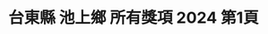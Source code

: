 ---
title: "台東縣 池上鄉 所有獎項 2024 第1頁"
description: "台東縣 池上鄉 所有獎項 2024 獲獎餐廳 第1頁"
keywords:
  - 美食競賽
  - 台灣美食
  - 美食精選
datePublished: "2025-06-30"
dateModified: "2025-07-05"
city: "台東縣"
district: "池上鄉"
award: "所有獎項"
year: "2024"
page: 1
count: 2

restaurants:
  - name: "翠華小館 客家料理"
    city: "台東縣"
    district: "池上鄉"
    address: "台東縣池上鄉中山路237號"
    phone: "089863487"
    geo: "23.125247816251342, 121.21940281524563"
    link: "台東縣/池上鄉/翠華小館_客家料理"
    google_map: "https://maps.app.goo.gl/rY6rAEqsSkWJNnf28"
    footinder: "https://footinder.com.tw/%E5%8F%B0%E6%9D%B1%E7%B8%A3%E6%B1%A0%E4%B8%8A%E9%84%89/77682/"
    award:
    - name: "500盤"
      year: "2024"
  - name: "王群翔慢食家宴"
    city: "台東縣"
    district: "池上鄉"
    address: "台東縣池上鄉號"
    phone: "0935284305"
    geo: "23.09662678314054, 121.21867408671986"
    link: "台東縣/池上鄉/王群翔慢食家宴"
    google_map: "https://maps.app.goo.gl/JQAWDoGTA3m7ps3z9"
    footinder: "https://footinder.com.tw/%E5%8F%B0%E6%9D%B1%E7%B8%A3%E6%B1%A0%E4%B8%8A%E9%84%89/75372/"
    award:
    - name: "500盤"
      year: "2024"
---
